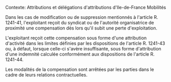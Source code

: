 Contexte: Attributions et délégations d'attributions          d'Ile-de-France Mobilités

Dans les cas de modification ou de suppression mentionnés à l'article R. 1241-41, l'exploitant reçoit du syndicat ou de l'autorité organisatrice de proximité une compensation dès lors qu'il subit une perte d'exploitation.

L'exploitant reçoit cette compensation sous forme d'une attribution d'activité dans les limites définies par les dispositions de l'article R. 1241-43 ou, à défaut, lorsque celle-ci s'avère insuffisante, sous forme d'attribution d'une indemnité calculée conformément aux dispositions de l'article R. 1241-44.

Les modalités de la compensation sont arrêtées par les parties dans le cadre de leurs relations contractuelles.